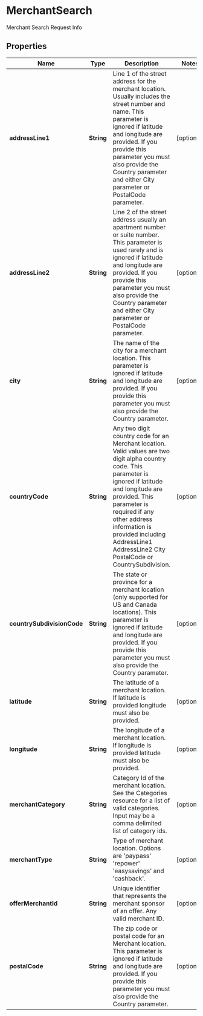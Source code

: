 

# MerchantSearch

Merchant Search Request Info

## Properties

Name | Type | Description | Notes
------------ | ------------- | ------------- | -------------
**addressLine1** | **String** | Line 1 of the street address for the merchant location. Usually includes the street number and name. This parameter is ignored if latitude and longitude are provided. If you provide this parameter you must also provide the Country parameter and either City parameter or PostalCode parameter. |  [optional]
**addressLine2** | **String** | Line 2 of the street address usually an apartment number or suite number. This parameter is used rarely and is ignored if latitude and longitude are provided. If you provide this parameter you must also provide the Country parameter and either City parameter or PostalCode parameter. |  [optional]
**city** | **String** | The name of the city for a merchant location. This parameter is ignored if latitude and longitude are provided. If you provide this parameter you must also provide the Country parameter. |  [optional]
**countryCode** | **String** | Any two digit country code for an Merchant location. Valid values are two digit alpha country code. This parameter is ignored if latitude and longitude are provided. This parameter is required if any other address information is provided including AddressLine1 AddressLine2 City PostalCode or CountrySubdivision. |  [optional]
**countrySubdivisionCode** | **String** | The state or province for a merchant location (only supported for US and Canada locations). This parameter is ignored if latitude and longitude are provided. If you provide this parameter you must also provide the Country parameter. |  [optional]
**latitude** | **String** | The latitude of a merchant location. If latitude is provided longitude must also be provided. |  [optional]
**longitude** | **String** | The longitude of a merchant location. If longitude is provided latitude must also be provided. |  [optional]
**merchantCategory** | **String** | Category Id of the merchant location. See the Categories resource for a list of valid categories.  Input may be a comma delimited list of category ids. |  [optional]
**merchantType** | **String** | Type of merchant location. Options are &#39;paypass&#39; &#39;repower&#39; &#39;easysavings&#39; and &#39;cashback&#39;. |  [optional]
**offerMerchantId** | **String** | Unique identifier that represents the merchant sponsor of an offer. Any valid merchant ID. |  [optional]
**postalCode** | **String** | The zip code or postal code for an Merchant location. This parameter is ignored if latitude and longitude are provided. If you provide this parameter you must also provide the Country parameter. |  [optional]



